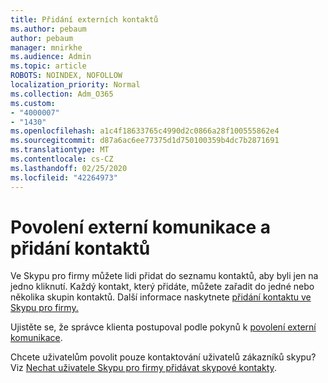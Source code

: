 ```yaml
---
title: Přidání externích kontaktů
ms.author: pebaum
author: pebaum
manager: mnirkhe
ms.audience: Admin
ms.topic: article
ROBOTS: NOINDEX, NOFOLLOW
localization_priority: Normal
ms.collection: Adm_O365
ms.custom:
- "4000007"
- "1430"
ms.openlocfilehash: a1c4f18633765c4990d2c0866a28f100555862e4
ms.sourcegitcommit: d87a6ac6ee77375d1d750100359b4dc7b2871691
ms.translationtype: MT
ms.contentlocale: cs-CZ
ms.lasthandoff: 02/25/2020
ms.locfileid: "42264973"
---
```

# <a name="enable-external-communications-and-add-contacts"></a>Povolení externí komunikace a přidání kontaktů

Ve Skypu pro firmy můžete lidi přidat do seznamu kontaktů, aby byli jen na jedno kliknutí. Každý kontakt, který přidáte, můžete zařadit do jedné nebo několika skupin kontaktů. Další informace naskytnete [přidání kontaktu ve Skypu pro firmy.](https://support.office.com/article/add-a-contact-in-skype-for-business-89338023-2adf-4f5c-90b6-f8b6f72fadd1) 

Ujistěte se, že správce klienta postupoval podle pokynů k [povolení externí komunikace](https://docs.microsoft.com/skypeforbusiness/set-up-skype-for-business-online/allow-users-to-contact-external-skype-for-business-users).

Chcete uživatelům povolit pouze kontaktování uživatelů zákazníků skypu? Viz [Nechat uživatele Skypu pro firmy přidávat skypové kontakty](https://docs.microsoft.com/skypeforbusiness/set-up-skype-for-business-online/let-skype-for-business-users-add-skype-contacts). 